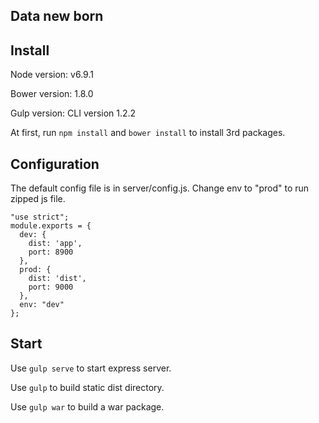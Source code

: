 ## Data new born

## Install

Node version: v6.9.1

Bower version: 1.8.0

Gulp version: CLI version 1.2.2

At first, run `npm install` and `bower install` to install 3rd packages.

## Configuration

The default config file is in server/config.js. Change env to "prod" to run zipped js file.

```
"use strict";
module.exports = {
  dev: {
    dist: 'app',
    port: 8900
  },
  prod: {
    dist: 'dist',
    port: 9000
  },
  env: "dev"
};
```

## Start

Use `gulp serve` to start express server.

Use `gulp` to build static dist directory.

Use `gulp war` to build a war package.
